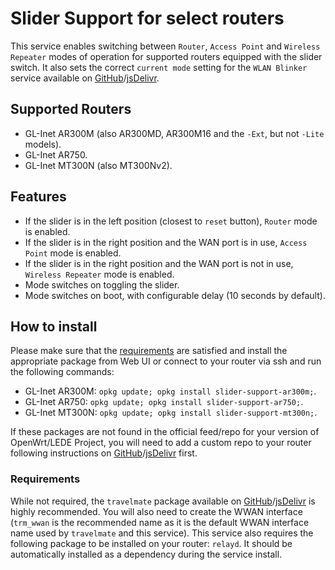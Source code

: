 # Slider Support for select routers

This service enables switching between ```Router```, ```Access Point``` and ```Wireless Repeater``` modes of operation for supported routers equipped with the slider switch. It also sets the correct ```current mode``` setting for the ```WLAN Blinker``` service available on [GitHub](https://github.com/stangri/openwrt_packages/blob/master/wlanblinker/files/README.md)/[jsDelivr](https://cdn.jsdelivr.net/gh/stangri/openwrt_packages@master/wlanblinker/files/README.md).

## Supported Routers

- GL-Inet AR300M (also AR300MD, AR300M16 and the ```-Ext```, but not ```-Lite``` models).
- GL-Inet AR750.
- GL-Inet MT300N (also MT300Nv2).

## Features

- If the slider is in the left position (closest to ```reset``` button), ```Router``` mode is enabled.
- If the slider is in the right position and the WAN port is in use, ```Access Point``` mode is enabled.
- If the slider is in the right position and the WAN port is not in use, ```Wireless Repeater``` mode is enabled.
- Mode switches on toggling the slider.
- Mode switches on boot, with configurable delay (10 seconds by default).

## How to install

Please make sure that the [requirements](#requirements) are satisfied and install the appropriate package from Web UI or connect to your router via ssh and run the following commands:

- GL-Inet AR300M: ```opkg update; opkg install slider-support-ar300m;```.
- GL-Inet AR750: ```opkg update; opkg install slider-support-ar750;```.
- GL-Inet MT300N: ```opkg update; opkg install slider-support-mt300n;```.

If these packages are not found in the official feed/repo for your version of OpenWrt/LEDE Project, you will need to add a custom repo to your router following instructions on [GitHub](https://github.com/stangri/openwrt_packages/blob/master/README.md#on-your-router)/[jsDelivr](https://cdn.jsdelivr.net/gh/stangri/openwrt_packages@master/README.md#on-your-router) first.

### Requirements

While not required, the ```travelmate``` package available on [GitHub](https://github.com/openwrt/packages/blob/master/net/travelmate/files/README.md)/[jsDelivr](https://cdn.jsdelivr.net/gh/openwrt/packages@master/net/travelmate/files/README.md) is highly recommended. You will also need to create the WWAN interface (```trm_wwan``` is the recommended name as it is the default WWAN interface name used by ```travelmate``` and this service). This service also requires the following package to be installed on your router: ```relayd```. It should be automatically installed as a dependency during the service install.
